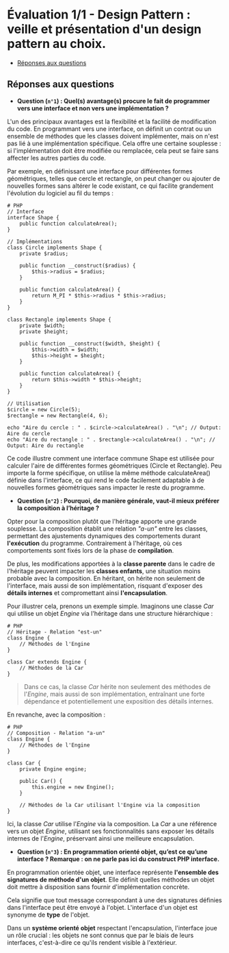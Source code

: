 # Évaluation 1/1 - Design Pattern : veille et présentation d'un design pattern au choix.

- [Réponses aux questions](#réponses-aux-questions)

## Réponses aux questions

- **Question (`n°1`) : Quel(s) avantage(s) procure le fait de programmer vers une interface et non vers une implémentation ?**

L'un des principaux avantages est la flexibilité et la facilité de modification du code. En programmant vers une interface, on définit un contrat ou un ensemble de méthodes que les classes doivent implémenter, mais on n'est pas lié à une implémentation spécifique. Cela offre une certaine souplesse : si l'implémentation doit être modifiée ou remplacée, cela peut se faire sans affecter les autres parties du code.

Par exemple, en définissant une interface pour différentes formes géométriques, telles que cercle et rectangle, on peut changer ou ajouter de nouvelles formes sans altérer le code existant, ce qui facilite grandement l'évolution du logiciel au fil du temps :

~~~
# PHP
// Interface
interface Shape {
    public function calculateArea();
}

// Implémentations
class Circle implements Shape {
    private $radius;

    public function __construct($radius) {
        $this->radius = $radius;
    }

    public function calculateArea() {
        return M_PI * $this->radius * $this->radius;
    }
}

class Rectangle implements Shape {
    private $width;
    private $height;

    public function __construct($width, $height) {
        $this->width = $width;
        $this->height = $height;
    }

    public function calculateArea() {
        return $this->width * $this->height;
    }
}

// Utilisation
$circle = new Circle(5);
$rectangle = new Rectangle(4, 6);

echo "Aire du cercle : " . $circle->calculateArea() . "\n"; // Output: Aire du cercle
echo "Aire du rectangle : " . $rectangle->calculateArea() . "\n"; // Output: Aire du rectangle
~~~

Ce code illustre comment une interface commune Shape est utilisée pour calculer l'aire de différentes formes géométriques (Circle et Rectangle). Peu importe la forme spécifique, on utilise la même méthode calculateArea() définie dans l'interface, ce qui rend le code facilement adaptable à de nouvelles formes géométriques sans impacter le reste du programme.

- **Question (`n°2`) : Pourquoi, de manière générale, vaut-il mieux préférer la composition à l’héritage ?**

Opter pour la composition plutôt que l'héritage apporte une grande souplesse. La composition établit une relation *"a-un"* entre les classes, permettant des ajustements dynamiques des comportements durant **l'exécution** du programme. Contrairement à l'héritage, où ces comportements sont fixés lors de la phase de **compilation**. 

De plus, les modifications apportées à la **classe parente** dans le cadre de l'héritage peuvent impacter les **classes enfants**, une situation moins probable avec la composition. En héritant, on hérite non seulement de l'interface, mais aussi de son implémentation, risquant d'exposer des **détails internes** et compromettant ainsi **l'encapsulation**.

Pour illustrer cela, prenons un exemple simple. Imaginons une classe *Car* qui utilise un objet *Engine* via l'héritage dans une structure hiérarchique :

~~~
# PHP
// Héritage - Relation "est-un"
class Engine {
    // Méthodes de l'Engine
}

class Car extends Engine {
    // Méthodes de la Car
}
~~~

> Dans ce cas, la classe *Car* hérite non seulement des méthodes de l'*Engine*, mais aussi de son implémentation, entraînant une forte dépendance et potentiellement une exposition des détails internes.

En revanche, avec la composition :

~~~
# PHP
// Composition - Relation "a-un"
class Engine {
    // Méthodes de l'Engine
}

class Car {
    private Engine engine;

    public Car() {
        this.engine = new Engine();
    }

    // Méthodes de la Car utilisant l'Engine via la composition
}
~~~

Ici, la classe *Car* utilise l'*Engine* via la composition. La *Car* a une référence vers un objet *Engine*, utilisant ses fonctionnalités sans exposer les détails internes de l'*Engine*, préservant ainsi une meilleure encapsulation.

- **Question (`n°3`) : En programmation orienté objet, qu’est ce qu’une interface ? Remarque : on ne parle pas ici du construct PHP interface.**

En programmation orientée objet, une interface représente **l'ensemble des signatures de méthode d'un objet**. Elle définit quelles méthodes un objet doit mettre à disposition sans fournir d'implémentation concrète. 

Cela signifie que tout message correspondant à une des signatures définies dans l'interface peut être envoyé à l'objet. L'interface d'un objet est synonyme de **type** de l'objet. 

Dans un **système orienté objet** respectant l'encapsulation, l'interface joue un rôle crucial : les objets ne sont connus que par le biais de leurs interfaces, c'est-à-dire ce qu'ils rendent visible à l'extérieur.
